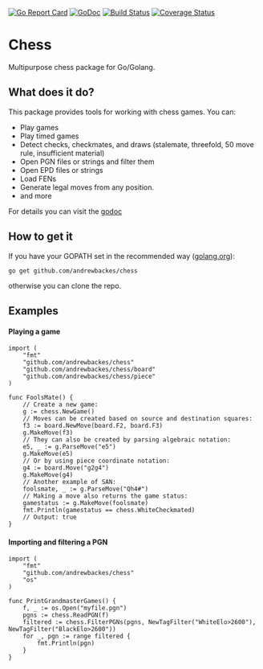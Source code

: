 [![Go Report Card](https://goreportcard.com/badge/github.com/andrewbackes/chess)](https://goreportcard.com/report/github.com/andrewbackes/chess) [![GoDoc](https://godoc.org/github.com/andrewbackes/chess?status.svg)](https://godoc.org/github.com/andrewbackes/chess) [![Build Status](https://travis-ci.org/andrewbackes/chess.svg?branch=master)](https://travis-ci.org/andrewbackes/chess) [![Coverage Status](https://coveralls.io/repos/github/andrewbackes/chess/badge.svg?branch=master)](https://coveralls.io/github/andrewbackes/chess?branch=master)

# Chess
Multipurpose chess package for Go/Golang.

## What does it do?
This package provides tools for working with chess games. You can:
- Play games
- Play timed games
- Detect checks, checkmates, and draws (stalemate, threefold, 50 move rule, insufficient material)
- Open PGN files or strings and filter them
- Open EPD files or strings
- Load FENs
- Generate legal moves from any position.
- and more

For details you can visit the [godoc](https://godoc.org/github.com/andrewbackes/chess)

## How to get it
If you have your GOPATH set in the recommended way ([golang.org](https://golang.org/doc/code.html#GOPATH)):

```go get github.com/andrewbackes/chess```

otherwise you can clone the repo.

## Examples

#### Playing a game
```
import (
    "fmt"
    "github.com/andrewbackes/chess"
	"github.com/andrewbackes/chess/board"
	"github.com/andrewbackes/chess/piece"
)

func FoolsMate() {
	// Create a new game:
	g := chess.NewGame()
	// Moves can be created based on source and destination squares:
	f3 := board.NewMove(board.F2, board.F3)
	g.MakeMove(f3)
	// They can also be created by parsing algebraic notation:
	e5, _ := g.ParseMove("e5")
	g.MakeMove(e5)
	// Or by using piece coordinate notation:
	g4 := board.Move("g2g4")
	g.MakeMove(g4)
	// Another example of SAN:
	foolsmate, _ := g.ParseMove("Qh4#")
	// Making a move also returns the game status:
	gamestatus := g.MakeMove(foolsmate)
	fmt.Println(gamestatus == chess.WhiteCheckmated)
	// Output: true
}
```

#### Importing and filtering a PGN
```
import (
    "fmt"
    "github.com/andrewbackes/chess"
    "os"
)

func PrintGrandmasterGames() {
    f, _ := os.Open("myfile.pgn")
    pgns := chess.ReadPGN(f)
    filtered := chess.FilterPGNs(pgns, NewTagFilter("WhiteElo>2600"), NewTagFilter("BlackElo>2600"))
	for _, pgn := range filtered {
		fmt.Println(pgn)
	} 
}
```